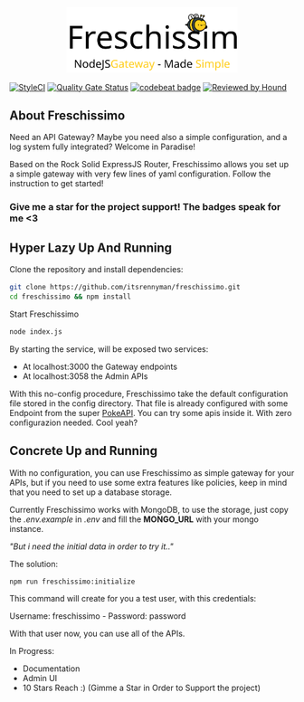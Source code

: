 <p align="center"><img src="./logo.svg" width="60%"></p>

[![StyleCI](https://github.styleci.io/repos/249683371/shield?branch=master)](https://github.styleci.io/repos/249683371)
[![Quality Gate Status](https://sonarcloud.io/api/project_badges/measure?project=itsrennyman_freschissimo&metric=alert_status)](https://sonarcloud.io/dashboard?id=itsrennyman_freschissimo)
[![codebeat badge](https://codebeat.co/badges/b1ee6796-128c-4e0d-870d-26ff38d612db)](https://codebeat.co/projects/github-com-itsrennyman-freschissimo-master)
[![Reviewed by Hound](https://img.shields.io/badge/Reviewed_by-Hound-8E64B0.svg)](https://houndci.com)

## About Freschissimo

Need an API Gateway? Maybe you need also a simple configuration, and a log system fully integrated? Welcome in Paradise!

Based on the Rock Solid ExpressJS Router, Freschissimo allows you set up a simple gateway with very few lines of yaml configuration. Follow the instruction to get started!

### Give me a star for the project support! The badges speak for me <3

## Hyper Lazy Up And Running

Clone the repository and install dependencies:

```bash
git clone https://github.com/itsrennyman/freschissimo.git
cd freschissimo && npm install
```

Start Freschissimo

```bash
node index.js
```

By starting the service, will be exposed two services:

- At localhost:3000 the Gateway endpoints
- At localhost:3058 the Admin APIs

With this no-config procedure, Freschissimo take the default configuration file stored in the config directory. That file is already configured with some Endpoint from the super [PokeAPI](https://pokeapi.co/). You can try some apis inside it. With zero configurazion needed. Cool yeah?

## Concrete Up and Running

With no configuration, you can use Freschissimo as simple gateway for your APIs, but if you need to use some extra features like policies, keep in mind that you need to set up a database storage.

Currently Freschissimo works with MongoDB, to use the storage, just copy the *.env.example* in *.env* and fill the **MONGO_URL** with your mongo instance. 

*"But i need the initial data in order to try it.."*

The solution:
```bash
npm run freschissimo:initialize
```

This command will create for you a test user, with this credentials:

Username: freschissimo - Password: password

With that user now, you can use all of the APIs.

In Progress:
- Documentation
- Admin UI
- 10 Stars Reach :) (Gimme a Star in Order to Support the project)